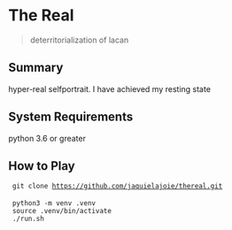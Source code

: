 # The Real
> deterritorialization of lacan

## Summary
hyper-real selfportrait. I have achieved my resting state 

## System Requirements
python 3.6 or greater  

## How to Play
<code> git clone https://github.com/jaquielajoie/thereal.git </code>   
<code> python3 -m venv .venv </code>   
<code> source .venv/bin/activate </code>   
<code> ./run.sh </code>  
